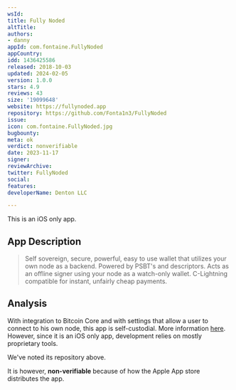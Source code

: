 ```yaml
---
wsId: 
title: Fully Noded
altTitle: 
authors:
- danny
appId: com.fontaine.FullyNoded
appCountry: 
idd: 1436425586
released: 2018-10-03
updated: 2024-02-05
version: 1.0.0
stars: 4.9
reviews: 43
size: '19099648'
website: https://fullynoded.app
repository: https://github.com/Fonta1n3/FullyNoded
issue: 
icon: com.fontaine.FullyNoded.jpg
bugbounty: 
meta: ok
verdict: nonverifiable
date: 2023-11-17
signer: 
reviewArchive: 
twitter: FullyNoded
social: 
features: 
developerName: Denton LLC

---
```


This is an iOS only app.

## App Description

> Self sovereign, secure, powerful, easy to use wallet that utilizes your own node as a backend. Powered by PSBT's and descriptors. Acts as an offline signer using your node as a watch-only wallet. C-Lightning compatible for instant, unfairly cheap payments.

## Analysis 

With integration to Bitcoin Core and with settings that allow a user to connect to his own node, this app is self-custodial. More information [here](https://fullynoded.app/faq/#How-Do-I-Create-a-Wallet). However, since it is an iOS only app, development relies on mostly proprietary tools. 

We've noted its repository above. 

It is however, **non-verifiable** because of how the Apple App store distributes the app. 


